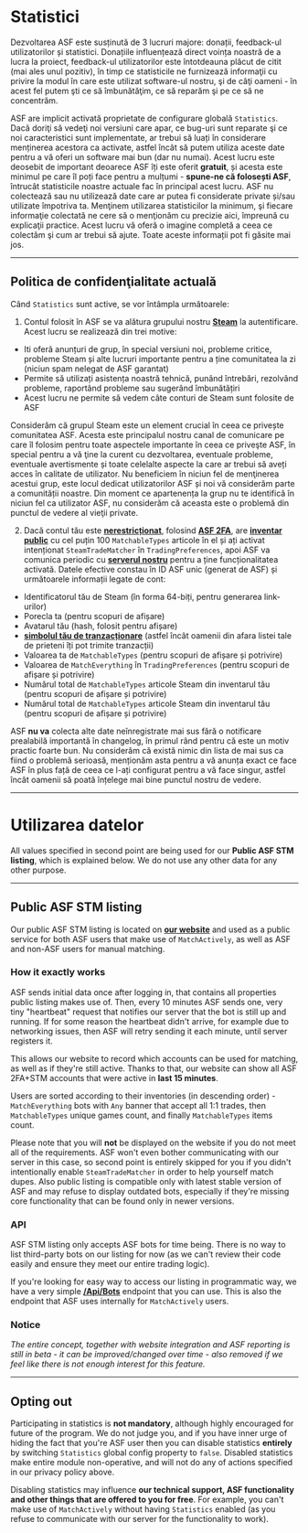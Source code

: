 # Statistici

Dezvoltarea ASF este susținută de 3 lucruri majore: donații, feedback-ul utilizatorilor și statistici. Donațiile influențează direct voința noastră de a lucra la proiect, feedback-ul utilizatorilor este întotdeauna plăcut de citit (mai ales unul pozitiv), în timp ce statisticile ne furnizează informaţii cu privire la modul în care este utilizat software-ul nostru, şi de câţi oameni - în acest fel putem şti ce să îmbunătăţim, ce să reparăm şi pe ce să ne concentrăm.

ASF are implicit activată proprietate de configurare globală `Statistics`. Dacă doriţi să vedeţi noi versiuni care apar, ce bug-uri sunt reparate şi ce noi caracteristici sunt implementate, ar trebui să luați în considerare menținerea acestora ca activate, astfel încât să putem utiliza aceste date pentru a vă oferi un software mai bun (dar nu numai). Acest lucru este deosebit de important deoarece ASF îți este oferit **gratuit**, și acesta este minimul pe care îl poți face pentru a mulțumi - **spune-ne că folosești ASF**, întrucât statisticile noastre actuale fac în principal acest lucru. ASF nu colectează sau nu utilizează date care ar putea fi considerate private și/sau utilizate împotriva ta. Menţinem utilizarea statisticilor la minimum, şi fiecare informaţie colectată ne cere să o menţionăm cu precizie aici, împreună cu explicaţii practice. Acest lucru vă oferă o imagine completă a ceea ce colectăm şi cum ar trebui să ajute. Toate aceste informații pot fi găsite mai jos.

* * *

## Politica de confidenţialitate actuală

Când `Statistics` sunt active, se vor întâmpla următoarele:

1. Contul folosit în ASF se va alătura grupului nostru **[Steam](https://steamcommunity.com/gid/103582791440160998)** la autentificare. Acest lucru se realizează din trei motive:

* Iti oferă anunțuri de grup, în special versiuni noi, probleme critice, probleme Steam și alte lucruri importante pentru a ține comunitatea la zi (niciun spam nelegat de ASF garantat)
* Permite să utilizați asistența noastră tehnică, punând întrebări, rezolvând probleme, raportând probleme sau sugerând îmbunătățiri
* Acest lucru ne permite să vedem câte conturi de Steam sunt folosite de ASF

Considerăm că grupul Steam este un element crucial în ceea ce privește comunitatea ASF. Acesta este principalul nostru canal de comunicare pe care îl folosim pentru toate aspectele importante în ceea ce priveşte ASF, în special pentru a vă ţine la curent cu dezvoltarea, eventuale probleme, eventuale avertismente și toate celelalte aspecte la care ar trebui să aveți acces în calitate de utilizator. Nu beneficiem în niciun fel de menţinerea acestui grup, este locul dedicat utilizatorilor ASF și noi vă considerăm parte a comunității noastre. Din moment ce apartenența la grup nu te identifică în niciun fel ca utilizator ASF, nu considerăm că aceasta este o problemă din punctul de vedere al vieţii private.

2. Dacă contul tău este **[nerestricționat](https://support.steampowered.com/kb_article.php?ref=3330-IAGK-7663)**, folosind **[ASF 2FA](https://github.com/JustArchiNET/ArchiSteamFarm/wiki/Two-factor-authentication#asf-2fa)**, are **[inventar public](https://steamcommunity.com/my/edit/settings)** cu cel puțin 100 `MatchableTypes` articole în el și ați activat intenționat `SteamTradeMatcher` în `TradingPreferences`, apoi ASF va comunica periodic cu **[serverul nostru](https://asf.justarchi.net)** pentru a ține funcționalitatea activată. Datele efective constau în ID ASF unic (generat de ASF) și următoarele informații legate de cont:

* Identificatorul tău de Steam (în forma 64-biți, pentru generarea link-urilor)
* Porecla ta (pentru scopuri de afișare)
* Avatarul tău (hash, folosit pentru afișare)
* **[simbolul tău de tranzacționare](https://steamcommunity.com/my/tradeoffers/privacy)** (astfel încât oamenii din afara listei tale de prieteni îți pot trimite tranzacții)
* Valoarea ta de `MatchableTypes` (pentru scopuri de afișare și potrivire)
* Valoarea de `MatchEverything` în `TradingPreferences` (pentru scopuri de afișare și potrivire)
* Numărul total de `MatchableTypes` articole Steam din inventarul tău (pentru scopuri de afișare și potrivire)
* Numărul total de `MatchableTypes` articole Steam din inventarul tău (pentru scopuri de afișare și potrivire)

ASF **nu va** colecta alte date neînregistrate mai sus fără o notificare prealabilă importantă în changelog, în primul rând pentru că este un motiv practic foarte bun. Nu considerăm că există nimic din lista de mai sus ca fiind o problemă serioasă, menționăm asta pentru a vă anunța exact ce face ASF în plus față de ceea ce l-ați configurat pentru a vă face singur, astfel încât oamenii să poată înțelege mai bine punctul nostru de vedere.

* * *

# Utilizarea datelor

All values specified in second point are being used for our **Public ASF STM listing**, which is explained below. We do not use any other data for any other purpose.

* * *

## Public ASF STM listing

Our public ASF STM listing is located on **[our website](https://asf.justarchi.net/STM)** and used as a public service for both ASF users that make use of `MatchActively`, as well as ASF and non-ASF users for manual matching.

### How it exactly works

ASF sends initial data once after logging in, that contains all properties public listing makes use of. Then, every 10 minutes ASF sends one, very tiny "heartbeat" request that notifies our server that the bot is still up and running. If for some reason the heartbeat didn't arrive, for example due to networking issues, then ASF will retry sending it each minute, until server registers it.

This allows our website to record which accounts can be used for matching, as well as if they're still active. Thanks to that, our website can show all ASF 2FA+STM accounts that were active in **last 15 minutes**.

Users are sorted according to their inventories (in descending order) - `MatchEverything` bots with `Any` banner that accept all 1:1 trades, then `MatchableTypes` unique games count, and finally `MatchableTypes` items count.

Please note that you will **not** be displayed on the website if you do not meet all of the requirements. ASF won't even bother communicating with our server in this case, so second point is entirely skipped for you if you didn't intentionally enable `SteamTradeMatcher` in order to help yourself match dupes. Also public listing is compatible only with latest stable version of ASF and may refuse to display outdated bots, especially if they're missing core functionality that can be found only in newer versions.

### API

ASF STM listing only accepts ASF bots for time being. There is no way to list third-party bots on our listing for now (as we can't review their code easily and ensure they meet our entire trading logic).

If you're looking for easy way to access our listing in programmatic way, we have a very simple **[/Api/Bots](https://asf.justarchi.net/Api/Bots)** endpoint that you can use. This is also the endpoint that ASF uses internally for `MatchActively` users.

### Notice

*The entire concept, together with website integration and ASF reporting is still in beta - it can be improved/changed over time - also removed if we feel like there is not enough interest for this feature.*

* * *

## Opting out

Participating in statistics is **not mandatory**, although highly encouraged for future of the program. We do not judge you, and if you have inner urge of hiding the fact that you're ASF user then you can disable statistics **entirely** by switching `Statistics` global config property to `false`. Disabled statistics make entire module non-operative, and will not do any of actions specified in our privacy policy above.

Disabling statistics may influence **our technical support, ASF functionality and other things that are offered to you for free**. For example, you can't make use of `MatchActively` without having `Statistics` enabled (as you refuse to communicate with our server for the functionality to work).